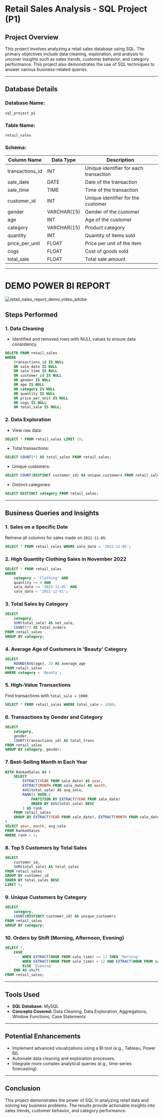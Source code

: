# Retail Sales Analysis - SQL Project (P1)

## Project Overview
This project involves analyzing a retail sales database using SQL. The primary objectives include data cleaning, exploration, and analysis to uncover insights such as sales trends, customer behavior, and category performance. This project also demonstrates the use of SQL techniques to answer various business-related queries.

---

## Database Details
### Database Name:
`sql_project_p1`

### Table Name:
`retail_sales`

### Schema:
| Column Name      | Data Type   | Description                           |
|------------------|-------------|---------------------------------------|
| transactions_id  | INT         | Unique identifier for each transaction |
| sale_date        | DATE        | Date of the transaction               |
| sale_time        | TIME        | Time of the transaction               |
| customer_id      | INT         | Unique identifier for the customer    |
| gender           | VARCHAR(15) | Gender of the customer                |
| age              | INT         | Age of the customer                   |
| category         | VARCHAR(15) | Product category                      |
| quantity         | INT         | Quantity of items sold                |
| price_per_unit   | FLOAT       | Price per unit of the item            |
| cogs             | FLOAT       | Cost of goods sold                    |
| total_sale       | FLOAT       | Total sale amount                     |

---



# DEMO POWER BI REPORT

![retail_sales_report_demo_video_adobe](https://github.com/user-attachments/assets/b2da7099-d3fe-41a2-b84d-8130258afe8a)





## Steps Performed

### 1. **Data Cleaning**
- Identified and removed rows with NULL values to ensure data consistency.
```sql
DELETE FROM retail_sales
WHERE
    transactions_id IS NULL
    OR sale_date IS NULL
    OR sale_time IS NULL
    OR customer_id IS NULL
    OR gender IS NULL
    OR age IS NULL
    OR category IS NULL
    OR quantity IS NULL
    OR price_per_unit IS NULL
    OR cogs IS NULL
    OR total_sale IS NULL;
```

### 2. **Data Exploration**
- View raw data:
```sql
SELECT * FROM retail_sales LIMIT 10;
```
- Total transactions:
```sql
SELECT COUNT(*) AS total_sales FROM retail_sales;
```
- Unique customers:
```sql
SELECT COUNT(DISTINCT customer_id) AS unique_customers FROM retail_sales;
```
- Distinct categories:
```sql
SELECT DISTINCT category FROM retail_sales;
```

---

## Business Queries and Insights

### 1. Sales on a Specific Date
Retrieve all columns for sales made on `2022-11-05`:
```sql
SELECT * FROM retail_sales WHERE sale_date = '2022-11-05';
```

### 2. High Quantity Clothing Sales in November 2022
```sql
SELECT * FROM retail_sales
WHERE
    category = 'Clothing' AND
    quantity >= 4 AND
    sale_date >= '2022-11-01' AND
    sale_date < '2022-12-01';
```

### 3. Total Sales by Category
```sql
SELECT
    category,
    SUM(total_sale) AS net_sale,
    COUNT(*) AS total_orders
FROM retail_sales
GROUP BY category;
```

### 4. Average Age of Customers in 'Beauty' Category
```sql
SELECT
    ROUND(AVG(age), 2) AS average_age
FROM retail_sales
WHERE category = 'Beauty';
```

### 5. High-Value Transactions
Find transactions with `total_sale > 1000`:
```sql
SELECT * FROM retail_sales WHERE total_sale > 1000;
```

### 6. Transactions by Gender and Category
```sql
SELECT
    category,
    gender,
    COUNT(transactions_id) AS total_trans
FROM retail_sales
GROUP BY category, gender;
```

### 7. Best-Selling Month in Each Year
```sql
WITH RankedSales AS (
    SELECT
        EXTRACT(YEAR FROM sale_date) AS year,
        EXTRACT(MONTH FROM sale_date) AS month,
        AVG(total_sale) AS avg_sale,
        RANK() OVER (
            PARTITION BY EXTRACT(YEAR FROM sale_date)
            ORDER BY AVG(total_sale) DESC
        ) AS rank
    FROM retail_sales
    GROUP BY EXTRACT(YEAR FROM sale_date), EXTRACT(MONTH FROM sale_date)
)
SELECT year, month, avg_sale
FROM RankedSales
WHERE rank = 1;
```

### 8. Top 5 Customers by Total Sales
```sql
SELECT
    customer_id,
    SUM(total_sale) AS total_sales
FROM retail_sales
GROUP BY customer_id
ORDER BY total_sales DESC
LIMIT 5;
```

### 9. Unique Customers by Category
```sql
SELECT
    category,
    COUNT(DISTINCT customer_id) AS unique_customers
FROM retail_sales
GROUP BY category;
```

### 10. Orders by Shift (Morning, Afternoon, Evening)
```sql
SELECT *,
    CASE
        WHEN EXTRACT(HOUR FROM sale_time) <= 12 THEN 'Morning'
        WHEN EXTRACT(HOUR FROM sale_time) > 12 AND EXTRACT(HOUR FROM sale_time) <= 17 THEN 'Afternoon'
        ELSE 'Evening'
    END AS shift
FROM retail_sales;
```

---

## Tools Used
- **SQL Database:** MySQL
- **Concepts Covered:** Data Cleaning, Data Exploration, Aggregations, Window Functions, Case Statements

---

## Potential Enhancements
- Implement advanced visualizations using a BI tool (e.g., Tableau, Power BI).
- Automate data cleaning and exploration processes.
- Integrate more complex analytical queries (e.g., time-series forecasting).

---

## Conclusion
This project demonstrates the power of SQL in analyzing retail data and solving key business problems. The results provide actionable insights into sales trends, customer behavior, and category performance.

